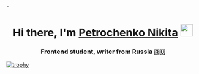 -<h1 align="center">Hi there, I'm <a href="https://daniilshat.ru/" target="_blank">Petrochenko Nikita</a> 
<img src="https://github.com/blackcater/blackcater/raw/main/images/Hi.gif" height="32"/></h1>

<h3 align="center">Frontend student, writer from Russia 🇷🇺</h3>


[![trophy](https://github-profile-trophy.vercel.app/Petrochenk0=ryo-ma)](https://github.com/Petrochenk0/github-profile-trophy)
